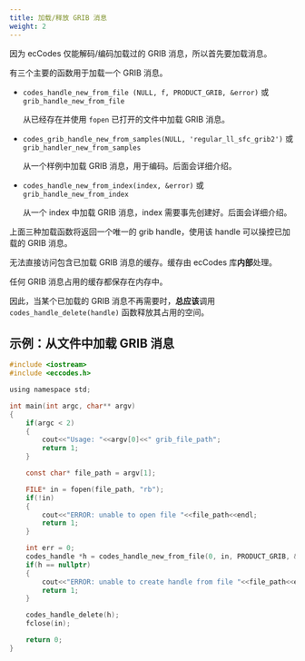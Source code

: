 ```yaml
---
title: 加载/释放 GRIB 消息
weight: 2
---
```


因为 ecCodes 仅能解码/编码加载过的 GRIB 消息，所以首先要加载消息。

有三个主要的函数用于加载一个 GRIB 消息。

- `codes_handle_new_from_file (NULL, f, PRODUCT_GRIB, &error)` 或 `grib_handle_new_from_file`

    从已经存在并使用 `fopen` 已打开的文件中加载 GRIB 消息。

- `codes_grib_handle_new_from_samples(NULL, 'regular_ll_sfc_grib2')` 或 `grib_handler_new_from_samples`

    从一个样例中加载 GRIB 消息，用于编码。后面会详细介绍。

- `codes_handle_new_from_index(index, &error)` 或 `grib_handle_new_from_index`

    从一个 index 中加载 GRIB 消息，index 需要事先创建好。后面会详细介绍。

上面三种加载函数将返回一个唯一的 grib handle，使用该 handle 可以操控已加载的 GRIB 消息。

无法直接访问包含已加载 GRIB 消息的缓存。缓存由 ecCodes 库**内部**处理。

任何 GRIB 消息占用的缓存都保存在内存中。

因此，当某个已加载的 GRIB 消息不再需要时，**总应该**调用 `codes_handle_delete(handle)` 函数释放其占用的空间。

## 示例：从文件中加载 GRIB 消息

```c
#include <iostream>
#include <eccodes.h>

using namespace std;

int main(int argc, char** argv)
{
    if(argc < 2)
    {
        cout<<"Usage: "<<argv[0]<<" grib_file_path";
        return 1;
    }

    const char* file_path = argv[1];

    FILE* in = fopen(file_path, "rb");
    if(!in)
    {
        cout<<"ERROR: unable to open file "<<file_path<<endl;
        return 1;
    }

    int err = 0;
    codes_handle *h = codes_handle_new_from_file(0, in, PRODUCT_GRIB, &err);
    if(h == nullptr)
    {
        cout<<"ERROR: unable to create handle from file "<<file_path<<endl;
        return 1;
    }

    codes_handle_delete(h);
    fclose(in);

    return 0;
}
```